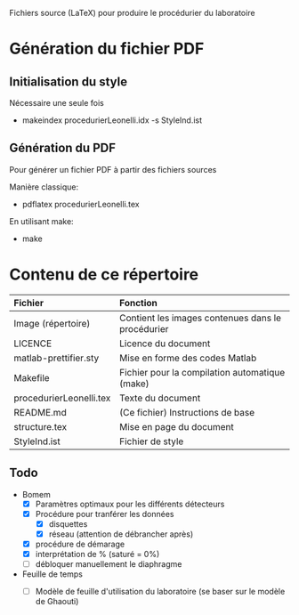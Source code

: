 Fichiers source (LaTeX) pour produire le procédurier du laboratoire

# Génération du fichier PDF

## Initialisation du style

Nécessaire une seule fois

-   makeindex procedurierLeonelli.idx -s StyleInd.ist

## Génération du PDF
Pour générer un fichier PDF à partir des fichiers sources

Manière classique:
-	pdflatex procedurierLeonelli.tex

En utilisant make:
-	make

# Contenu de ce répertoire


|Fichier|Fonction|
|:---------|:----------|
|Image (répertoire)| Contient les images contenues dans le procédurier|
|LICENCE| Licence du document|
|matlab-prettifier.sty| Mise en forme des codes Matlab|
|Makefile| Fichier pour la compilation automatique (make)|
|procedurierLeonelli.tex| Texte du document|
|README.md| (Ce fichier) Instructions de base|
|structure.tex| Mise en page du document|
|StyleInd.ist| Fichier de style|

## Todo
- Bomem
  - [X] Paramètres optimaux pour les différents détecteurs
  - [X] Procédure pour tranférer les données
    - [X] disquettes
    - [X] réseau (attention de débrancher après)
  - [X] procédure de démarage
  - [X] interprétation de % (saturé = 0%)
  - [ ] débloquer manuellement le diaphragme
- Feuille de temps
  - [ ] Modèle de feuille d'utilisation du laboratoire (se baser sur le modèle de Ghaouti)
  

